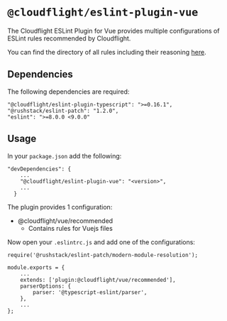 # `@cloudflight/eslint-plugin-vue`

The Cloudflight ESLint Plugin for Vue provides multiple configurations of ESLint rules recommended by Cloudflight.

You can find the directory of all rules including their reasoning [here](src/configs).

## Dependencies

The following dependencies are required:

```
"@cloudflight/eslint-plugin-typescript": ">=0.16.1",
"@rushstack/eslint-patch": "1.2.0",
"eslint": ">=8.0.0 <9.0.0"
```

## Usage

In your `package.json` add the following:

```
"devDependencies": {
    ...
    "@cloudflight/eslint-plugin-vue": "<version>",
    ...
  }
```

The plugin provides 1 configuration:

-   @cloudflight/vue/recommended
    -   Contains rules for Vuejs files

Now open your `.eslintrc.js` and add one of the configurations:

```
require('@rushstack/eslint-patch/modern-module-resolution');

module.exports = {
    ...
    extends: ['plugin:@cloudflight/vue/recommended'],
    parserOptions: {
        parser: '@typescript-eslint/parser',
    },
    ...
};
```
